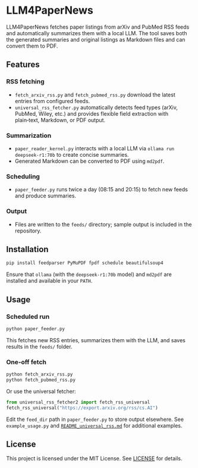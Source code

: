# LLM4PaperNews

LLM4PaperNews fetches paper listings from arXiv and PubMed RSS feeds and automatically summarizes them with a local LLM. The tool saves both the generated summaries and original listings as Markdown files and can convert them to PDF.

## Features

### RSS fetching
- `fetch_arxiv_rss.py` and `fetch_pubmed_rss.py` download the latest entries from configured feeds.
- `universal_rss_fetcher.py` automatically detects feed types (arXiv, PubMed, Wiley, etc.) and provides flexible field extraction with plain‑text, Markdown, or PDF output.

### Summarization
- `paper_reader_kernel.py` interacts with a local LLM via `ollama run deepseek-r1:70b` to create concise summaries.
- Generated Markdown can be converted to PDF using `md2pdf`.

### Scheduling
- `paper_feeder.py` runs twice a day (08:15 and 20:15) to fetch new feeds and produce summaries.

### Output
- Files are written to the `feeds/` directory; sample output is included in the repository.

## Installation

```bash
pip install feedparser PyMuPDF fpdf schedule beautifulsoup4
```

Ensure that `ollama` (with the `deepseek-r1:70b` model) and `md2pdf` are installed and available in your `PATH`.

## Usage

### Scheduled run

```bash
python paper_feeder.py
```

This fetches new RSS entries, summarizes them with the LLM, and saves results in the `feeds/` folder.

### One‑off fetch

```bash
python fetch_arxiv_rss.py
python fetch_pubmed_rss.py
```

Or use the universal fetcher:

```python
from universal_rss_fetcher2 import fetch_rss_universal
fetch_rss_universal("https://export.arxiv.org/rss/cs.AI")
```

Edit the `feed_dir` path in `paper_feeder.py` to store output elsewhere. See `example_usage.py` and [`README_universal_rss.md`](README_universal_rss.md) for additional examples.

## License

This project is licensed under the MIT License. See [LICENSE](LICENSE) for details.

